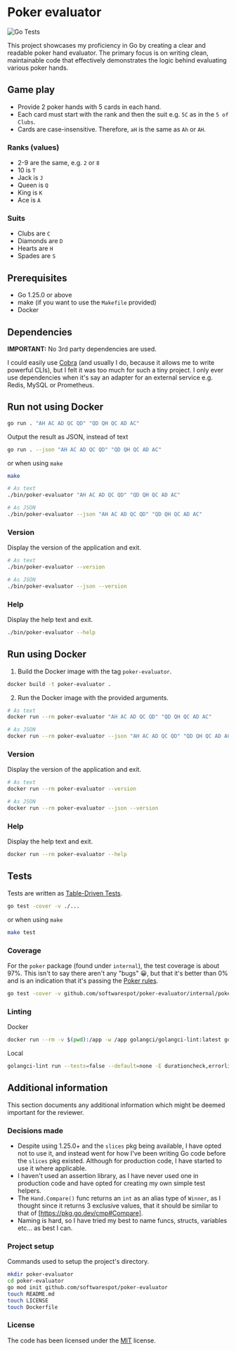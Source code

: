 # Poker evaluator

![Go Tests](https://github.com/softwarespot/poker-evaluator/actions/workflows/go.yml/badge.svg)

This project showcases my proficiency in Go by creating a clear and readable
poker hand evaluator. The primary focus is on writing clean, maintainable code
that effectively demonstrates the logic behind evaluating various poker hands.

## Game play

- Provide 2 poker hands with 5 cards in each hand.
- Each card must start with the rank and then the suit e.g. `5C` as in the
  `5 of Clubs`.
- Cards are case-insensitive. Therefore, `aH` is the same as `Ah` or `AH`.

### Ranks (values)

- 2-9 are the same, e.g. `2` or `8`
- 10 is `T`
- Jack is `J`
- Queen is `Q`
- King is `K`
- Ace is `A`

### Suits

- Clubs are `C`
- Diamonds are `D`
- Hearts are `H`
- Spades are `S`

## Prerequisites

- Go 1.25.0 or above
- make (if you want to use the `Makefile` provided)
- Docker

## Dependencies

**IMPORTANT:** No 3rd party dependencies are used.

I could easily use [Cobra](https://github.com/spf13/cobra) (and usually I do,
because it allows me to write powerful CLIs), but I felt it was too much for
such a tiny project. I only ever use dependencies when it's say an adapter for
an external service e.g. Redis, MySQL or Prometheus.

## Run not using Docker

```bash
go run . "AH AC AD QC QD" "QD QH QC AD AC"
```

Output the result as JSON, instead of text

```bash
go run . --json "AH AC AD QC QD" "QD QH QC AD AC"
```

or when using `make`

```bash
make

# As text
./bin/poker-evaluator "AH AC AD QC QD" "QD QH QC AD AC"

# As JSON
./bin/poker-evaluator --json "AH AC AD QC QD" "QD QH QC AD AC"
```

### Version

Display the version of the application and exit.

```bash
# As text
./bin/poker-evaluator --version

# As JSON
./bin/poker-evaluator --json --version
```

### Help

Display the help text and exit.

```bash
./bin/poker-evaluator --help
```

## Run using Docker

1. Build the Docker image with the tag `poker-evaluator`.

```bash
docker build -t poker-evaluator .
```

2. Run the Docker image with the provided arguments.

```bash
# As text
docker run --rm poker-evaluator "AH AC AD QC QD" "QD QH QC AD AC"

# As JSON
docker run --rm poker-evaluator --json "AH AC AD QC QD" "QD QH QC AD AC"
```

### Version

Display the version of the application and exit.

```bash
# As text
docker run --rm poker-evaluator --version

# As JSON
docker run --rm poker-evaluator --json --version
```

### Help

Display the help text and exit.

```bash
docker run --rm poker-evaluator --help
```

## Tests

Tests are written as [Table-Driven Tests](https://go.dev/wiki/TableDrivenTests).

```bash
go test -cover -v ./...
```

or when using `make`

```bash
make test
```

### Coverage

For the `poker` package (found under `internal`), the test coverage is about
97%. This isn't to say there aren't any "bugs" 😀, but that it's better than 0%
and is an indication that it's passing the
[Poker rules](https://en.wikipedia.org/wiki/List_of_poker_hands).

```bash
go test -cover -v github.com/softwarespot/poker-evaluator/internal/poker
```

### Linting

Docker

```bash
docker run --rm -v $(pwd):/app -w /app golangci/golangci-lint:latest golangci-lint run --tests=false --default=none -E durationcheck,errorlint,exhaustive,gocritic,ineffassign,misspell,predeclared,revive,staticcheck,unparam,unused,whitespace --max-issues-per-linter=10000 --max-same-issues=10000
```

Local

```bash
golangci-lint run --tests=false --default=none -E durationcheck,errorlint,exhaustive,gocritic,ineffassign,misspell,predeclared,revive,staticcheck,unparam,unused,whitespace --max-issues-per-linter=10000 --max-same-issues=10000
```

## Additional information

This section documents any additional information which might be deemed important for the reviewer.

### Decisions made

- Despite using 1.25.0+ and the `slices` pkg being available, I have opted not
  to use it, and instead went for how I've been writing Go code before the
  `slices` pkg existed. Although for production code, I have started to use it
  where applicable.
- I haven't used an assertion library, as I have never used one in production
  code and have opted for creating my own simple test helpers.
- The `Hand.Compare()` func returns an `int` as an alias type of `Winner`, as I
  thought since it returns 3 exclusive values, that it should be similar to that
  of [https://pkg.go.dev/cmp#Compare].
- Naming is hard, so I have tried my best to name funcs, structs, variables
  etc... as best I can.

### Project setup

Commands used to setup the project's directory.

```bash
mkdir poker-evaluator
cd poker-evaluator
go mod init github.com/softwarespot/poker-evaluator
touch README.md
touch LICENSE
touch Dockerfile
```

### License

The code has been licensed under the [MIT](https://opensource.org/license/mit) license.
